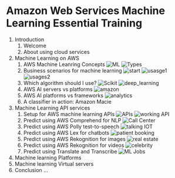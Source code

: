 # Amazon Web Services Machine Learning Essential Training
1. Introduction
	1. Welcome
	1. About using cloud services
1. Machine Learning on AWS
	1. AWS Machine Leanring Concepts
		![ML](images/ML.PNG)
		![Types](images/types.PNG)
	1. Business scenarios for machine learning
		![start](images/start.PNG)
		![usasge1](images/usage1.PNG)
		![usages2](images/usage2.PNG)
	1. Which algorithm should I use?
		![Scikit](images/scikit_learn.PNG)
		![deep_learning](images/deep_learning.PNG)
	1. AWS AI servers vs platforms
		![amazon](images/amazon.PNG)
	1. AWS AI platforms vs frameworks
		![analytics](images/analytics.PNG)
	1. A classifier in action: Amazon Macie
1. Machine Learning API services
	1. Setup for AWS machine learning APIs
		![APIs](images/API.PNG)
		![working API](images/working.PNG)
	1. Predict using AWS Comprehend for NLP
		![Call Center](images/call_center.PNG)
	1. Predict using AWS Polly test-to-speech
		![talking IOT](images/talking_IOT.PNG)
	1. Predict using AWS Lex for chatbots
		![patient booking](images/patient_booking.PNG)
	1. Predict using AWS Rekognition for images
		![real estate](images/real_estate.PNG)
	1. Predict using AWS Rekognition for videos
		![celebrity](images/celebrity.PNG)
	1. Predict using Translate and Transcribe
		![ML Jobs](images/ML_job.PNG)
1. Machine learning Platforms
1. Machine learning Virtual servers
1. Conclusion ...